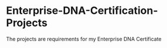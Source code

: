 # Enterprise-DNA-Certification-Projects

The projects are requirements for my Enterprise DNA Certificate 
